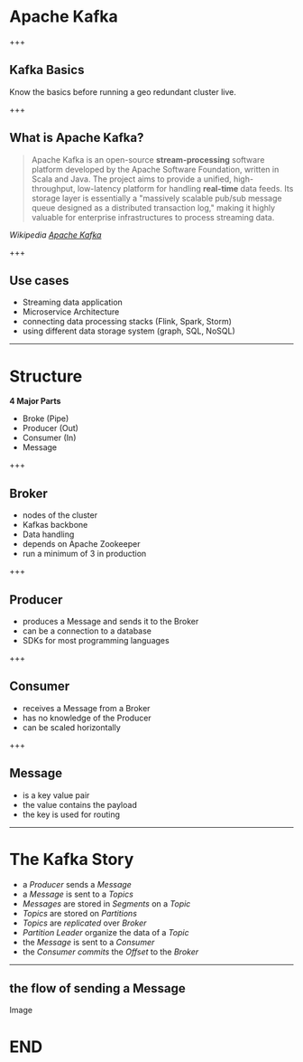 # Apache Kafka

+++

## Kafka Basics

Know the basics before running a geo redundant cluster live.

+++

## What is Apache Kafka?

> Apache Kafka is an open-source __stream-processing__ software platform developed by the Apache Software Foundation, written in Scala and Java. The project aims to provide a unified, high-throughput, low-latency platform for handling __real-time__ data feeds. Its storage layer is essentially a "massively scalable pub/sub message queue designed as a distributed transaction log," making it highly valuable for enterprise infrastructures to process streaming data.

_Wikipedia [Apache Kafka](https://en.wikipedia.org/wiki/Apache_Kafka)_

+++

## Use cases

- Streaming data application
- Microservice Architecture
- connecting data processing stacks (Flink, Spark, Storm)
- using different data storage system (graph, SQL, NoSQL)

---

# Structure

__4 Major Parts__

- Broke (Pipe)
- Producer (Out)
- Consumer (In)
- Message

+++

## Broker

- nodes of the cluster
- Kafkas backbone
- Data handling
- depends on Apache Zookeeper
- run a minimum of 3 in production

+++

## Producer

- produces a Message and sends it to the Broker
- can be a connection to a database
- SDKs for most programming languages

+++

## Consumer

- receives a Message from a Broker
- has no knowledge of the Producer
- can be scaled horizontally

+++

## Message

- is a key value pair
- the value contains the payload
- the key is used for routing

---

# The Kafka Story

- a _Producer_ sends a _Message_
- a _Message_ is sent to a _Topics_
- _Messages_ are stored in _Segments_ on a _Topic_
- _Topics_ are stored on _Partitions_
- _Topics_ are _replicated_ over _Broker_
- _Partition Leader_ organize the data of a _Topic_
- the _Message_ is sent to a _Consumer_
- the _Consumer_ _commits_ the _Offset_ to the _Broker_

---

## the flow of sending a Message

Image

# END